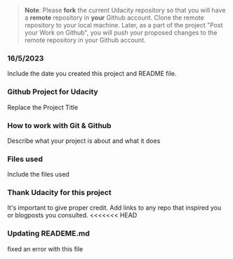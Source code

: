 >**Note**: Please **fork** the current Udacity repository so that you will have a **remote** repository in **your** Github account. Clone the remote repository to your local machine. Later, as a part of the project "Post your Work on Github", you will push your proposed changes to the remote repository in your Github account.

### 16/5/2023
Include the date you created this project and README file.

### Github Project for Udacity
Replace the Project Title

### How to work with Git & Github
Describe what your project is about and what it does

### Files used
Include the files used

### Thank Udacity for this project
It's important to give proper credit. Add links to any repo that inspired you or blogposts you consulted.
<<<<<<< HEAD

### Updating READEME.md
fixed an error with this file




